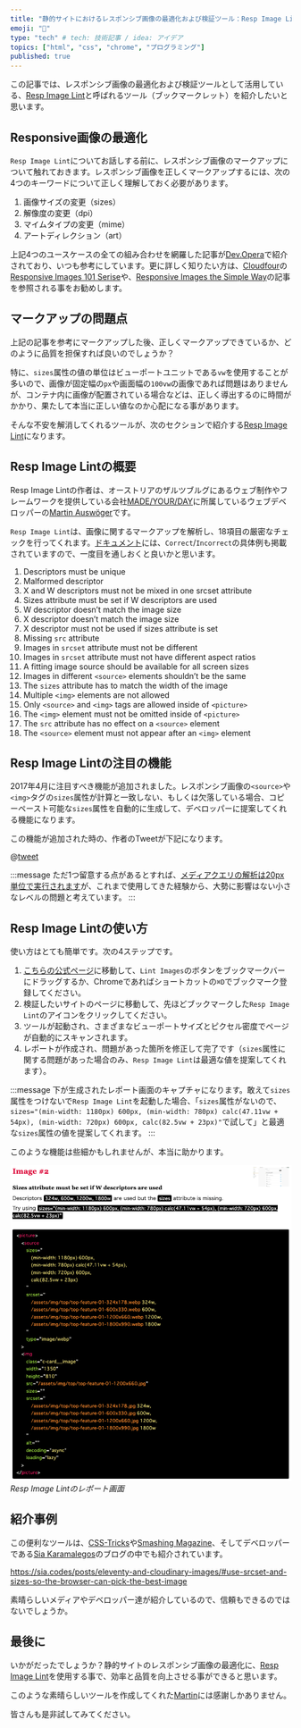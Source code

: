 ```yaml
---
title: "静的サイトにおけるレスポンシブ画像の最適化および検証ツール：Resp Image Lint"
emoji: "📑"
type: "tech" # tech: 技術記事 / idea: アイデア
topics: ["html", "css", "chrome", "プログラミング"]
published: true
---
```



この記事では、レスポンシブ画像の最適化および検証ツールとして活用している、[Resp Image Lint](https://github.com/ausi/RespImageLint)と呼ばれるツール（ブックマークレット）を紹介したいと思います。

## Responsive画像の最適化
`Resp Image Lint`についてお話しする前に、レスポンシブ画像のマークアップについて触れておきます。レスポンシブ画像を正しくマークアップするには、次の4つのキーワードについて正しく理解しておく必要があります。

1. 画像サイズの変更（sizes）
2. 解像度の変更（dpi）
3. マイムタイプの変更（mime）
4. アートディレクション（art）

上記4つのユースケースの全ての組み合わせを網羅した記事が[Dev.Opera](https://dev.opera.com/articles/responsive-images/)で紹介されており、いつも参考にしています。更に詳しく知りたい方は、[Cloudfour](https://cloudfour.com/)の[Responsive Images 101 Serise](https://cloudfour.com/thinks/responsive-images-101-definitions/)や、[Responsive Images the Simple Way](https://cloudfour.com/thinks/responsive-images-the-simple-way/)の記事を参照される事をお勧めします。


## マークアップの問題点
上記の記事を参考にマークアップした後、正しくマークアップできているか、どのように品質を担保すれば良いのでしょうか？

特に、`sizes`属性の値の単位はビューポートユニットである`vw`を使用することが多いので、画像が固定幅の`px`や画面幅の`100vw`の画像であれば問題はありませんが、コンテナ内に画像が配置されている場合などは、正しく導出するのに時間がかかり、果たして本当に正しい値なのか心配になる事があります。

そんな不安を解消してくれるツールが、次のセクションで紹介する[Resp Image Lint](https://github.com/ausi/RespImageLint)になります。


## Resp Image Lintの概要
Resp Image Lintの作者は、オーストリアのザルツブルグにあるウェブ制作やフレームワークを提供している会社[MADE/YOUR/DAY](https://myd.at/)に所属しているウェブデベロッパーの[Martin Auswöger](https://twitter.com/ausi)です。

`Resp Image Lint`は、画像に関するマークアップを解析し、18項目の厳密なチェックを行ってくれます。[ドキュメント](https://ausi.github.io/respimagelint/docs.html)には、`Correct`/`Incorrect`の具体例も掲載されていますので、一度目を通しおくと良いかと思います。

1. Descriptors must be unique
2. Malformed descriptor
3. X and W descriptors must not be mixed in one srcset attribute
4. Sizes attribute must be set if W descriptors are used
5. W descriptor doesn’t match the image size
6. X descriptor doesn’t match the image size
7. X descriptor must not be used if sizes attribute is set
8. Missing `src` attribute
9. Images in `srcset` attribute must not be different
10. Images in `srcset` attribute must not have different aspect ratios
11. A fitting image source should be available for all screen sizes
12. Images in different `<source>` elements shouldn’t be the same
13. The `sizes` attribute has to match the width of the image
14. Multiple `<img>` elements are not allowed
15. Only `<source>` and `<img>` tags are allowed inside of `<picture>`
16. The `<img>` element must not be omitted inside of `<picture>`
17. The `src` attribute has no effect on a `<source>` element
18. The `<source>` element must not appear after an `<img>` element


## Resp Image Lintの注目の機能
2017年4月に注目すべき機能が追加されました。レスポンシブ画像の`<source>`や`<img>`タグの`sizes`属性が計算と一致しない、もしくは欠落している場合、コピーペースト可能な`sizes`属性を自動的に生成して、デベロッパーに提案してくれる機能になります。

この機能が追加された時の、作者のTweetが下記になります。


@[tweet](https://twitter.com/ausi/status/852637758359298048)


:::message
ただ1つ留意する点があるとすれば、[メディアクエリの解析は20px単位で実行されます](https://github.com/ausi/respimagelint/issues/25#issuecomment-294025130)が、これまで使用してきた経験から、大勢に影響はない小さなレベルの問題と考えています。
:::


## Resp Image Lintの使い方
使い方はとても簡単です。次の4ステップです。

1. [こちらの公式ページ](https://ausi.github.io/respimagelint/)に移動して、`Lint Images`のボタンをブックマークバーにドラッグするか、Chromeであればショートカットの`⌘D`でブックマーク登録してください。
2. 検証したいサイトのページに移動して、先ほどブックマークした`Resp Image Lint`のアイコンをクリックしてください。
3. ツールが起動され、さまざまなビューポートサイズとピクセル密度でページが自動的にスキャンされます。
4. レポートが作成され、問題があった箇所を修正して完了です（`sizes`属性に関する問題があった場合のみ、`Resp Image Lint`は最適な値を提案してくれます）。



:::message
下が生成されたレポート画面のキャプチャになります。敢えて`sizes`属性をつけないで`Resp Image Lint`を起動した場合、「`sizes`属性がないので、`sizes="(min-width: 1180px) 600px, (min-width: 780px) calc(47.11vw + 54px), (min-width: 720px) 600px, calc(82.5vw + 23px)"`で試して」と最適な`sizes`属性の値を提案してくれます。
:::

このような機能は些細かもしれませんが、本当に助かります。


![](/images/optimizing-responsive-images/2022-01-13-01.png)
*Resp Image Lintのレポート画面*

## 紹介事例
この便利なツールは、[CSS-Tricks](https://twitter.com/css/status/978390008485724160)や[Smashing Magazine](https://twitter.com/smashingmag/status/732537169902899200)、そしてデベロッパーである[Sia Karamalegos](https://twitter.com/TheGreenGreek)のブログの中でも紹介されています。

https://sia.codes/posts/eleventy-and-cloudinary-images/#use-srcset-and-sizes-so-the-browser-can-pick-the-best-image

素晴らしいメディアやデベロッパー達が紹介しているので、信頼もできるのではないでしょうか。

## 最後に
いかがだったでしょうか？静的サイトのレスポンシブ画像の最適化に、[Resp Image Lint](https://github.com/ausi/respimagelint)を使用する事で、効率と品質を向上させる事ができると思います。

このような素晴らしいツールを作成してくれた[Martin](https://twitter.com/ausi)には感謝しかありません。

皆さんも是非試してみてください。

